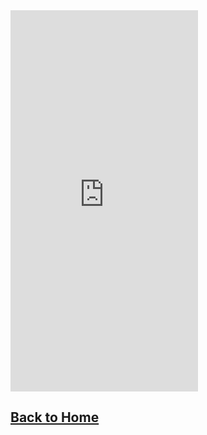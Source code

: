 <iframe src="https://docs.google.com/forms/d/e/1FAIpQLScWysBEAGc8m0ulgEpM90CVfHtoYnZW97Q4iUrgovTmarW7ZA/viewform?embedded=true" width="auto" height="610" frameborder="0" marginheight="0" marginwidth="0">Loading...</iframe>

## [Back to Home](https://skiptheboringstuff.com)
